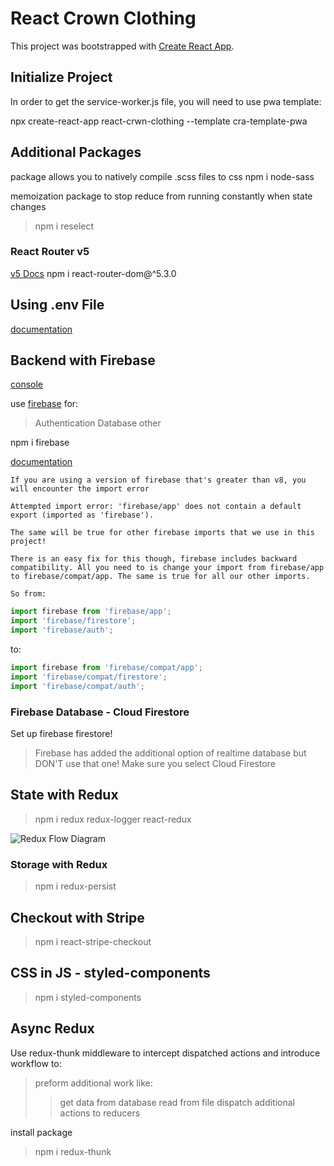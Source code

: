 # React Crown Clothing

This project was bootstrapped with [Create React App](https://github.com/facebook/create-react-app).

## Initialize Project

In order to get the service-worker.js file, you will need to use pwa template:

npx create-react-app react-crwn-clothing --template cra-template-pwa

## Additional Packages

package allows you to natively compile .scss files to css
npm i node-sass

memoization package to stop reduce from running constantly when state changes

> npm i reselect

### React Router v5

[v5 Docs](https://v5.reactrouter.com/web/guides/quick-start)
npm i react-router-dom@^5.3.0

## Using .env File

[documentation](https://www.pluralsight.com/guides/how-to-store-and-read-configuration-files-using-react)

## Backend with Firebase

[console](https://console.firebase.google.com/)

use [firebase](https://firebase.google.com/) for:

> Authentication
> Database
> other

npm i firebase

[documentation](https://firebase.google.com/docs/reference/js/)

```text
If you are using a version of firebase that's greater than v8, you will encounter the import error

Attempted import error: 'firebase/app' does not contain a default export (imported as 'firebase').

The same will be true for other firebase imports that we use in this project!

There is an easy fix for this though, firebase includes backward compatibility. All you need to is change your import from firebase/app to firebase/compat/app. The same is true for all our other imports.

So from:
```

```javascript
import firebase from 'firebase/app';
import 'firebase/firestore';
import 'firebase/auth';
```

to:

```javascript
import firebase from 'firebase/compat/app';
import 'firebase/compat/firestore';
import 'firebase/compat/auth';
```

### Firebase Database - Cloud Firestore

Set up firebase firestore!

> Firebase has added the additional option of realtime database but DON'T use that one! Make sure you select Cloud Firestore

## State with Redux

> npm i redux redux-logger react-redux

![Redux Flow Diagram](https://user-images.githubusercontent.com/25551945/154748109-17c768f9-117d-4899-9702-2d97ef3a14fa.png)

### Storage with Redux

> npm i redux-persist

## Checkout with Stripe

> npm i react-stripe-checkout

## CSS in JS - styled-components

> npm i styled-components

## Async Redux

Use redux-thunk middleware to intercept dispatched actions and introduce workflow to:

> preform additional work like:
>
> > get data from database
> > read from file
> > dispatch additional actions to reducers

install package

> npm i redux-thunk

